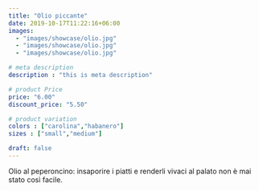 ```yaml
---
title: "Olio piccante"
date: 2019-10-17T11:22:16+06:00
images: 
  - "images/showcase/olio.jpg"
  - "images/showcase/olio.jpg"
  - "images/showcase/olio.jpg"

# meta description
description : "this is meta description"

# product Price
price: "6.00"
discount_price: "5.50"

# product variation
colors : ["carolina","habanero"]
sizes : ["small","medium"]

draft: false
---
```


Olio al peperoncino: insaporire i piatti e renderli vivaci al palato non è mai stato così facile.
